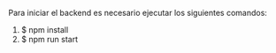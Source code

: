 Para iniciar el backend es necesario ejecutar los siguientes comandos:
1. $ npm install
2. $ npm run start  